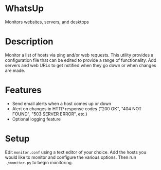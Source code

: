 # WhatsUp
Monitors websites, servers, and desktops

# Description
Monitor a list of hosts via ping and/or web requests.  This utility provides a configuration file that can be edited to provide a range of functionality.  Add servers and web URLs to get notified when they go down or when changes are made.

# Features
- Send email alerts when a host comes up or down
- Alert on changes in HTTP response codes ("200 OK", "404 NOT FOUND", "503 SERVER ERROR", etc.)
- Optional logging feature

# Setup
Edit `monitor.conf` using a text editor of your choice.  Add the hosts you would like to monitor and configure the various options.  Then run `./monitor.py` to begin monitoring.
